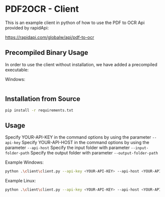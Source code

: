 # PDF2OCR - Client

This is an example client in python of how to use the PDF to OCR Api provided by rapidApi:

https://rapidapi.com/globalw/api/pdf-to-ocr

## Precompiled Binary Usage

In order to use the client without installation, we have added a precompiled executable:

Windows:

```bash

```

## Installation from Source

```bash
pip install -r requirements.txt
```

## Usage

Specify YOUR-API-KEY in the command options by using the parameter ```--api-key```
Specify YOUR-API-HOST in the command options by using the parameter ```--api-host```
Specify the input folder with parameter ```--input-folder-path``` 
Specify the output folder with parameter ```--output-folder-path```

Example Windows:

```bash
python .\client\client.py --api-key <YOUR-API-KEY> --api-host <YOUR-API-HOST> --input-folder-path .\bin\input --output-folder-path .\bin\output
```

Example Linux:

```bash
python .\client\client.py --api-key <YOUR-API-KEY> --api-host <YOUR-API-HOST> --input-folder-path .\bin\input --output-folder-path .\bin\output
```

